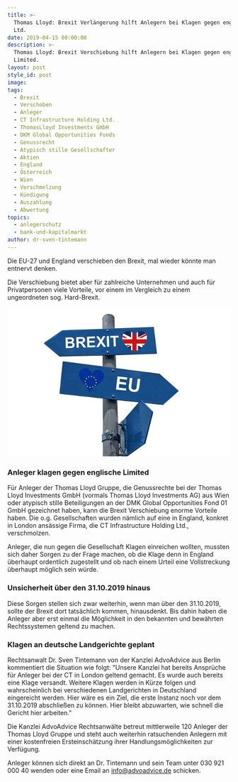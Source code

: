 ```yaml
---
title: >-
  Thomas Lloyd: Brexit Verlängerung hilft Anlegern bei Klagen gegen englische
  Ltd.
date: 2019-04-15 00:00:00
description: >-
  Thomas Lloyd: Brexit Verschiebung hilft Anlegern bei Klagen gegen englische
  Limited.
layout: post
style_id: post
image:
tags:
  - Brexit
  - Verschoben
  - Anleger
  - CT Infrastructure Holding Ltd.
  - ThomasLloyd Investments GmbH
  - DKM Global Opportunities Fonds
  - Genussrecht
  - Atypisch stille Gesellschafter
  - Aktien
  - England
  - Österreich
  - Wien
  - Verschmelzung
  - Kündigung
  - Auszahlung
  - Abwertung
topics:
  - anlegerschutz
  - bank-und-kapitalmarkt
author: dr-sven-tintemann
---
```


Die EU-27 und England verschieben den Brexit, mal wieder k&ouml;nnte man entnervt denken.

Die Verschiebung bietet aber f&uuml;r zahlreiche Unternehmen und auch f&uuml;r Privatpersonen viele Vorteile, vor einem im Vergleich zu einem ungeordneten sog. Hard-Brexit.

![Brexit - Foto Pixabay](/uploads/brexit-3575383-640.jpg "Thomas Lloyd Anleger profitieren von Brexit Verschiebung")

### Anleger klagen gegen englische Limited

F&uuml;r Anleger der Thomas Lloyd Gruppe, die Genussrechte bei der Thomas Lloyd Investments GmbH (vormals Thomas Lloyd Investments AG) aus Wien oder atypisch stille Beteiligungen an der DMK Global Opportunities Fond 01 GmbH gezeichnet haben, kann die Brexit Verschiebung enorme Vorteile haben. Die o.g. Gesellschaften wurden n&auml;mlich auf eine in England, konkret in London ans&auml;ssige Firma, die CT Infrastructure Holding Ltd., verschmolzen.

Anleger, die nun gegen die Gesellschaft Klagen einreichen wollten, mussten sich daher Sorgen zu der Frage machen, ob die Klage denn in England &uuml;berhaupt ordentlich zugestellt und ob nach einem Urteil eine Vollstreckung &uuml;berhaupt m&ouml;glich sein w&uuml;rde.

### Unsicherheit &uuml;ber den 31.10.2019 hinaus

Diese Sorgen stellen sich zwar weiterhin, wenn man &uuml;ber den 31.10.2019, sollte der Brexit dort tats&auml;chlich kommen, hinausdenkt. Bis dahin haben die Anleger aber erst einmal die M&ouml;glichkeit in den bekannten und bew&auml;hrten Rechtssystemen geltend zu machen.

### Klagen an deutsche Landgerichte geplant

Rechtsanwalt Dr. Sven Tintemann von der Kanzlei AdvoAdvice aus Berlin kommentiert die Situation wie folgt: "Unsere Kanzlei hat bereits Anspr&uuml;che f&uuml;r Anleger bei der CT in London geltend gemacht. Es wurde auch bereits eine Klage versandt. Weitere Klagen werden in K&uuml;rze folgen und wahrscheinlich bei verschiedenen Landgerichten in Deutschland eingereicht werden. Hier w&auml;re es ein Ziel, die erste Instanz noch vor dem 31.10.2019 abschlie&szlig;en zu k&ouml;nnen. Hier bleibt abzuwarten, wie schnell die Gericht hier arbeiten."

Die Kanzlei AdvoAdvice Rechtsanw&auml;lte betreut mittlerweile 120 Anleger der Thomas Lloyd Gruppe und steht auch weiterhin ratsuchenden Anlegern mit einer kostenfreien Ersteinsch&auml;tzung ihrer Handlungsm&ouml;glichkeiten zur Verf&uuml;gung.

Anleger k&ouml;nnen sich direkt an Dr. Tintemann und sein Team unter 030 921 000 40 wenden oder eine Email an info@advoadvice.de schicken.